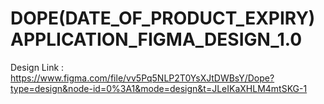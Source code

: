 # DOPE(DATE_OF_PRODUCT_EXPIRY)APPLICATION_FIGMA_DESIGN_1.0
 
Design Link : https://www.figma.com/file/vv5Pq5NLP2T0YsXJtDWBsY/Dope?type=design&node-id=0%3A1&mode=design&t=JLeIKaXHLM4mtSKG-1
